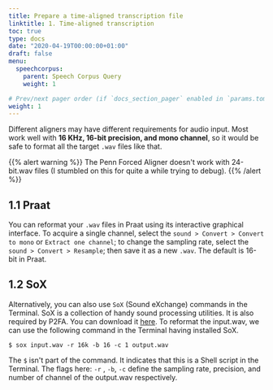 ```yaml
---
title: Prepare a time-aligned transcription file
linktitle: 1. Time-aligned transcription
toc: true
type: docs
date: "2020-04-19T00:00:00+01:00"
draft: false
menu:
  speechcorpus:
    parent: Speech Corpus Query
    weight: 1

# Prev/next pager order (if `docs_section_pager` enabled in `params.toml`)
weight: 1
---
```


Different aligners may have different requirements for audio input. Most work well with **16 KHz, 16-bit precision, and mono channel**, so it would be safe to format all the target `.wav` files like that. 

{{% alert warning %}}
The Penn Forced Aligner doesn't work with 24-bit.wav files (I stumbled on this for quite a while trying to debug). 
{{% /alert %}}

## 1.1 Praat
You can reformat your `.wav` files in Praat using its interactive graphical interface. To acquire a single channel, select the `sound > Convert > Convert to mono` or `Extract one channel`; to change the sampling rate, select the `sound > Convert > Resample`; then save it as a new `.wav`. The default is 16-bit in Praat.

## 1.2 SoX
Alternatively, you can also use `SoX` (Sound eXchange) commands in the Terminal. SoX is a collection of handy sound processing utilities. It is also required by P2FA. You can download it [here](http://sox.sourceforge.net/). To reformat the input.wav, we can use the following command in the Terminal having installed SoX.
```
$ sox input.wav -r 16k -b 16 -c 1 output.wav
```
The `$` isn't part of the command. It indicates that this is a Shell script in the Terminal. The flags here: `-r` , `-b`, `-c` define the sampling rate, precision, and number of channel of the output.wav respectively.